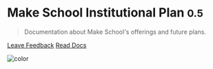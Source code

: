 <!-- _coverpage.md -->

<!-- ![logo](_media/logo-grey.svg) -->

# Make School Institutional Plan <small>0.5</small>

> Documentation about Make School's offerings and future plans.

[Leave Feedback](https://github.com/MakeSchool/Vision-and-Institutional-Plan)
[Read Docs](#make-school-institutional-plan)

![color](#f5f6f8)
